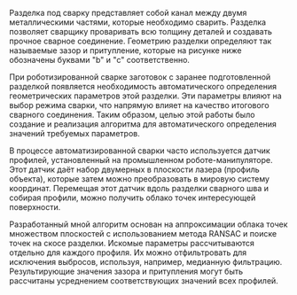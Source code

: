 Разделка под сварку представляет собой канал между двумя металлическими частями, которые необходимо сварить. Разделка позволяет сварщику проваривать всю толщину деталей и создавать прочное сварное соединение. Геометрию разделки определяют так называемые зазор и притупление, которые на рисунке ниже обозначены буквами "b" и "c" соответственно.

При роботизированной сварке заготовок с заранее подготовленной разделкой появляется необходимость автоматического определения геометрических параметров этой разделки. Эти параметры влияют на выбор режима сварки, что напрямую влияет на качество итогового сварного соединения. Таким образом, целью этой работы было создание и реализация алгоритма для автоматического определения значений требуемых параметров.

В процессе автоматизированной сварки часто используется датчик профилей, установленный на промышленном роботе-манипуляторе. Этот датчик даёт набор двумерных в плоскости лазера (профиль объекта), которые затем можно преобразовать в мировую систему координат. Перемещая этот датчик вдоль разделки сварного шва и собирая профили, можно получить облако точек интересующей поверхности.

Разработанный мной алгоритм основан на аппроксимации облака точек множеством плоскостей с использованием метода RANSAC и поиске точек на скосе разделки. Искомые параметры рассчитываются отдельно для каждого профиля. Их можно отфильтровать для исключения выбросов, используя, например, медианную фильтрацию. Результирующие значения зазора и притупления могут быть рассчитаны усреднением соответствующих значений всех профилей.
